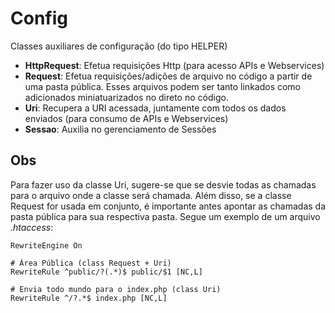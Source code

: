 # Config
Classes auxiliares de configuração (do tipo HELPER)

- <b>HttpRequest</b>: Efetua requisições Http (para acesso APIs e Webservices)
- <b>Request</b>: Efetua requisições/adições de arquivo no código a partir de uma pasta pública. Esses arquivos podem ser tanto linkados como adicionados miniatuarizados no direto no código.
- <b>Uri</b>: Recupera a URI acessada, juntamente com todos os dados enviados (para consumo de APIs e Webservices)
- <b>Sessao</b>: Auxilia no gerenciamento de Sessões

## Obs
Para fazer uso da classe Uri, sugere-se que se desvie todas as chamadas para o arquivo onde a classe será chamada. 
Além disso, se a classe Request for usada em conjunto, é importante antes apontar as chamadas da pasta pública para sua respectiva pasta.
Segue um exemplo de um arquivo <i>.htaccess</i>:
    
    RewriteEngine On
    
    # Área Pública (class Request + Uri)
    RewriteRule ^public/?(.*)$ public/$1 [NC,L]
    
    # Envia todo mundo para o index.php (class Uri)
    RewriteRule ^/?.*$ index.php [NC,L]
